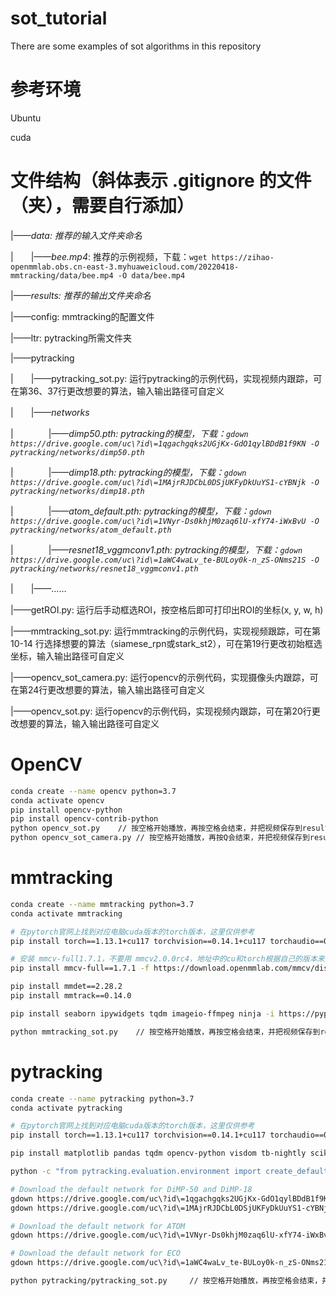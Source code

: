 # sot_tutorial
There are some examples of sot algorithms in this repository

# 参考环境
Ubuntu

cuda

# 文件结构（斜体表示 .gitignore 的文件（夹），需要自行添加）
|——*data: 推荐的输入文件夹命名*

|　　|——*bee.mp4*: 推荐的示例视频，下载：`wget https://zihao-openmmlab.obs.cn-east-3.myhuaweicloud.com/20220418-mmtracking/data/bee.mp4 -O data/bee.mp4`

|——*results: 推荐的输出文件夹命名*

|——config: mmtracking的配置文件

|——ltr: pytracking所需文件夹

|——pytracking

|　　|——pytracking_sot.py: 运行pytracking的示例代码，实现视频内跟踪，可在第36、37行更改想要的算法，输入输出路径可自定义

|　　|——*networks*

|　　　　|——*dimp50.pth: pytracking的模型，下载：`gdown https://drive.google.com/uc\?id\=1qgachgqks2UGjKx-GdO1qylBDdB1f9KN -O pytracking/networks/dimp50.pth`*

|　　　　|——*dimp18.pth: pytracking的模型，下载：`gdown https://drive.google.com/uc\?id\=1MAjrRJDCbL0DSjUKFyDkUuYS1-cYBNjk -O pytracking/networks/dimp18.pth`*

|　　　　|——*atom_default.pth: pytracking的模型，下载：`gdown https://drive.google.com/uc\?id\=1VNyr-Ds0khjM0zaq6lU-xfY74-iWxBvU -O pytracking/networks/atom_default.pth`*

|　　　　|——*resnet18_vggmconv1.pth: pytracking的模型，下载：`gdown https://drive.google.com/uc\?id\=1aWC4waLv_te-BULoy0k-n_zS-ONms21S -O pytracking/networks/resnet18_vggmconv1.pth`*

|　　|——……

|——getROI.py: 运行后手动框选ROI，按空格后即可打印出ROI的坐标(x, y, w, h)

|——mmtracking_sot.py: 运行mmtracking的示例代码，实现视频跟踪，可在第 10-14 行选择想要的算法（siamese_rpn或stark_st2），可在第19行更改初始框选坐标，输入输出路径可自定义

|——opencv_sot_camera.py: 运行opencv的示例代码，实现摄像头内跟踪，可在第24行更改想要的算法，输入输出路径可自定义

|——opencv_sot.py: 运行opencv的示例代码，实现视频内跟踪，可在第20行更改想要的算法，输入输出路径可自定义

# OpenCV

```bash
conda create --name opencv python=3.7
conda activate opencv
pip install opencv-python
pip install opencv-contrib-python
python opencv_sot.py    // 按空格开始播放，再按空格会结束，并把视频保存到results文件夹
python opencv_sot_camera.py // 按空格开始播放，再按Q会结束，并把视频保存到results文件夹
```
# mmtracking

```bash
conda create --name mmtracking python=3.7
conda activate mmtracking

# 在pytorch官网上找到对应电脑cuda版本的torch版本，这里仅供参考
pip install torch==1.13.1+cu117 torchvision==0.14.1+cu117 torchaudio==0.13.1 --extra-index-url https://download.pytorch.org/whl/cu117

# 安装 mmcv-full1.7.1，不要用 mmcv2.0.0rc4，地址中的cu和torch根据自己的版本来替换
pip install mmcv-full==1.7.1 -f https://download.openmmlab.com/mmcv/dist/cu117/torch1.31.1/index.html

pip install mmdet==2.28.2
pip install mmtrack==0.14.0

pip install seaborn ipywidgets tqdm imageio-ffmpeg ninja -i https://pypi.tuna.tsinghua.edu.cn/simple

python mmtracking_sot.py    // 按空格开始播放，再按空格会结束，并把视频保存到results文件夹
```

# pytracking

```bash
conda create --name pytracking python=3.7
conda activate pytracking

# 在pytorch官网上找到对应电脑cuda版本的torch版本，这里仅供参考
pip install torch==1.13.1+cu117 torchvision==0.14.1+cu117 torchaudio==0.13.1 --extra-index-url https://download.pytorch.org/whl/cu117

pip install matplotlib pandas tqdm opencv-python visdom tb-nightly scikit-image tikzplotlib gdown ninja jpeg4py

python -c "from pytracking.evaluation.environment import create_default_local_file; create_default_local_file()"

# Download the default network for DiMP-50 and DiMP-18
gdown https://drive.google.com/uc\?id\=1qgachgqks2UGjKx-GdO1qylBDdB1f9KN -O pytracking/networks/dimp50.pth
gdown https://drive.google.com/uc\?id\=1MAjrRJDCbL0DSjUKFyDkUuYS1-cYBNjk -O pytracking/networks/dimp18.pth

# Download the default network for ATOM
gdown https://drive.google.com/uc\?id\=1VNyr-Ds0khjM0zaq6lU-xfY74-iWxBvU -O pytracking/networks/atom_default.pth

# Download the default network for ECO
gdown https://drive.google.com/uc\?id\=1aWC4waLv_te-BULoy0k-n_zS-ONms21S -O pytracking/networks/resnet18_vggmconv1.pth

python pytracking/pytracking_sot.py     // 按空格开始播放，再按空格会结束，并把视频保存到results文件夹
```